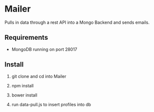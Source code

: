 Mailer
======

Pulls in data through a rest API into a Mongo Backend and sends emails.

Requirements
------------

- MongoDB running on port 28017

Install
-------

1. git clone and cd into Mailer
2. npm install
3. bower install

4. run data-pull.js to insert profiles into db